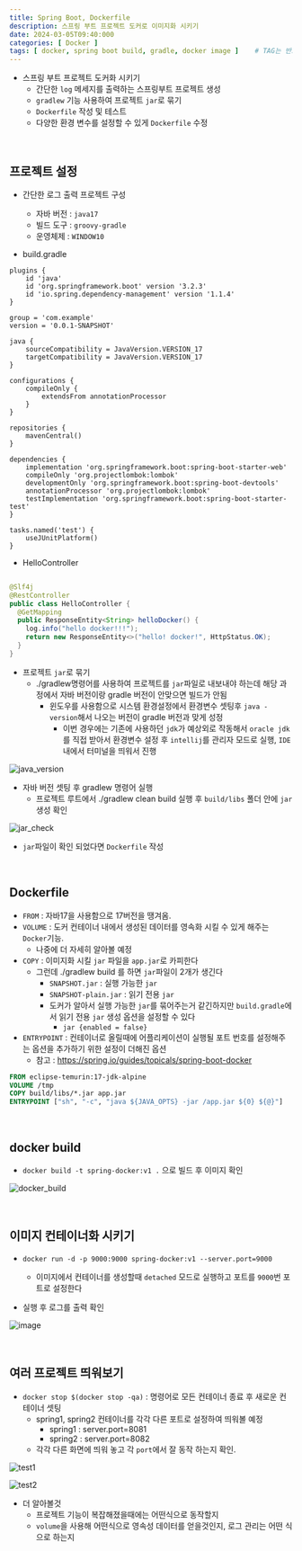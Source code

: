 ```yaml
---
title: Spring Boot, Dockerfile
description: 스프링 부트 프로젝트 도커로 이미지화 시키기
date: 2024-03-05T09:40:000
categories: [ Docker ]
tags: [ docker, spring boot build, gradle, docker image ]    # TAG는 반드시 소문자로 이루어져야함!
---
```


- 스프링 부트 프로젝트 도커화 시키기
  - 간단한 ```log``` 메세지를 출력하는 스프링부트 프로젝트 생성
  - ```gradlew``` 기능 사용하여 프로젝트 ```jar```로 묶기
  - ```Dockerfile``` 작성 및 테스트
  - 다양한 환경 변수를 설정할 수 있게 ```Dockerfile``` 수정

<br>

<h2> 프로젝트 설정 </h2>

- 간단한 로그 출력 프로젝트 구성
  - 자바 버전 : ```java17```
  - 빌드 도구 : ```groovy-gradle```
  - 운영체제 : ```WINDOW10```


- build.gradle

```text
plugins {
	id 'java'
	id 'org.springframework.boot' version '3.2.3'
	id 'io.spring.dependency-management' version '1.1.4'
}

group = 'com.example'
version = '0.0.1-SNAPSHOT'

java {
	sourceCompatibility = JavaVersion.VERSION_17
	targetCompatibility = JavaVersion.VERSION_17
}

configurations {
	compileOnly {
		extendsFrom annotationProcessor
	}
}

repositories {
	mavenCentral()
}

dependencies {
	implementation 'org.springframework.boot:spring-boot-starter-web'
	compileOnly 'org.projectlombok:lombok'
	developmentOnly 'org.springframework.boot:spring-boot-devtools'
	annotationProcessor 'org.projectlombok:lombok'
	testImplementation 'org.springframework.boot:spring-boot-starter-test'
}

tasks.named('test') {
	useJUnitPlatform()
}

```

- HelloController

```java

@Slf4j
@RestController
public class HelloController {
  @GetMapping
  public ResponseEntity<String> helloDocker() {
    log.info("hello docker!!!");
    return new ResponseEntity<>("hello! docker!", HttpStatus.OK);
  }
}
```

- 프로젝트 ```jar```로 묶기
  - ./gradlew명령어를 사용하여 프로젝트를 ```jar```파일로 내보내야 하는데 해당
    과정에서 자바 버전이랑 gradle 버전이 안맞으면 빌드가 안됨
    - 윈도우를 사용함으로 시스템 환경설정에서 환경변수 셋팅후 ```java -version```해서 나오는 버전이 gradle 버전과 맞게 성정
      - 이번 경우에는 기존에 사용하던 ```jdk```가 예상외로 작동해서 ```oracle jdk```를 직접 받아서
        환경변수 설정 후 ```intellij```를 관리자 모드로 실행, ```IDE```내에서 터미널을 띄워서 진행

![java_version](https://github.com/AngryPig123/AngryPig123.github.io/assets/86225268/5ce6b2e5-2425-452c-afdc-803b191cb8a2)

- 자바 버전 셋팅 후 gradlew 명령어 실행
  - 프로젝트 루트에서 ./gradlew clean build 실행 후 ```build/libs``` 폴더 안에 ```jar``` 생성 확인

![jar_check](https://github.com/AngryPig123/AngryPig123.github.io/assets/86225268/9e4bdef3-54b9-48c3-ba5c-e4802603bf2f)

- ```jar```파일이 확인 되었다면 ```Dockerfile``` 작성

<br>

<h2>Dockerfile</h2>

- ```FROM``` : 자바17을 사용함으로 17버전을 땡겨옴.
- ```VOLUME``` : 도커 컨테이너 내에서 생성된 데이터를 영속화 시킬 수 있게 해주는 ```Docker```기능.
  - 나중에 더 자세히 알아볼 예정
- ```COPY``` : 이미지화 시킬 ```jar``` 파일을 ```app.jar```로 카피한다
  - 그런데 ./gradlew build 를 하면 ```jar```파일이 2개가 생긴다
    - ```SNAPSHOT.jar``` : 실행 가능한 ```jar```
    - ```SNAPSHOT-plain.jar``` : 읽기 전용 ```jar```
    - 도커가 알아서 실행 가능한 ```jar```를 묶어주는거 같긴하지만 ```build.gradle```에서 읽기 전용 ```jar``` 생성 옵션을 설정할 수 있다
      - ```jar {enabled = false}```
- ```ENTRYPOINT``` : 컨테이너로 올릴때에 어플리케이션이 실행될 포트 번호를 설정해주는 옵션을 추가하기 위한 설정이 더해진 옵션
  - 참고 : https://spring.io/guides/topicals/spring-boot-docker

```dockerfile
FROM eclipse-temurin:17-jdk-alpine
VOLUME /tmp
COPY build/libs/*.jar app.jar
ENTRYPOINT ["sh", "-c", "java ${JAVA_OPTS} -jar /app.jar ${0} ${@}"]
```

<br>

<h2> docker build </h2>

- ```docker build -t spring-docker:v1 .``` 으로 빌드 후 이미지 확인

![docker_build](https://github.com/AngryPig123/AngryPig123.github.io/assets/86225268/f8db4701-a3f0-42b6-910e-4605fe88ed5b)


<br>

<h2> 이미지 컨테이너화 시키기 </h2>

- ```docker run -d -p 9000:9000 spring-docker:v1 --server.port=9000```
  - 이미지에서 컨테이너를 생성할때 ```detached``` 모드로 실행하고 포트를 ```9000```번 포트로 설정한다

- 실행 후 로그를 출력 확인

![image](https://github.com/AngryPig123/AngryPig123.github.io/assets/86225268/c0df6daf-bdc5-4eb6-b73e-c873a22e5910)


<br>

<h2> 여러 프로젝트 띄워보기 </h2>

- ```docker stop $(docker stop -qa)``` : 명령어로 모든 컨테이너 종료 후 새로운 컨테이너 셋팅
  - spring1, spring2 컨테이너를 각각 다른 포트로 설정하여 띄워볼 예정
    - spring1 : server.port=8081
    - spring2 : server.port=8082
  - 각각 다른 화면에 띄워 놓고 각 ```port```에서 잘 동작 하는지 확인.

![test1](https://github.com/AngryPig123/AngryPig123.github.io/assets/86225268/734a7ea0-0ef0-4a4d-9466-6f0f15c4c88d)

![test2](https://github.com/AngryPig123/AngryPig123.github.io/assets/86225268/e825dbde-c2df-46ed-9f93-134ff24bd451)

- 더 알아볼것
  - 프로젝트 기능이 복잡해졌을때에는 어떤식으로 동작할지
  - ```volume```을 사용해 어떤식으로 영속성 데이터를 얻을것인지, 로그 관리는 어떤 식으로 하는지
